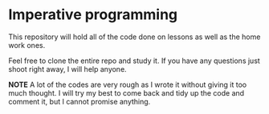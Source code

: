 # Imperative programming

This repository will hold all of the code done on lessons as well as the home work ones. 

Feel free to clone the entire repo and study it. If you have any questions just shoot right away, I will help anyone.

**NOTE**
A lot of the codes are very rough as I wrote it without giving it too much thought. I will try my best to come back and 
tidy up the code and comment it, but I cannot promise anything.
